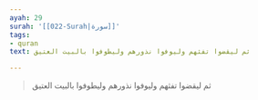 ```yaml
---
ayah: 29
surah: '[[022-Surah|سورة]]'
tags:
- quran
text: ثم ليقضوا تفثهم وليوفوا نذورهم وليطوفوا بالبيت العتيق

---
```

> ثم ليقضوا تفثهم وليوفوا نذورهم وليطوفوا بالبيت العتيق
